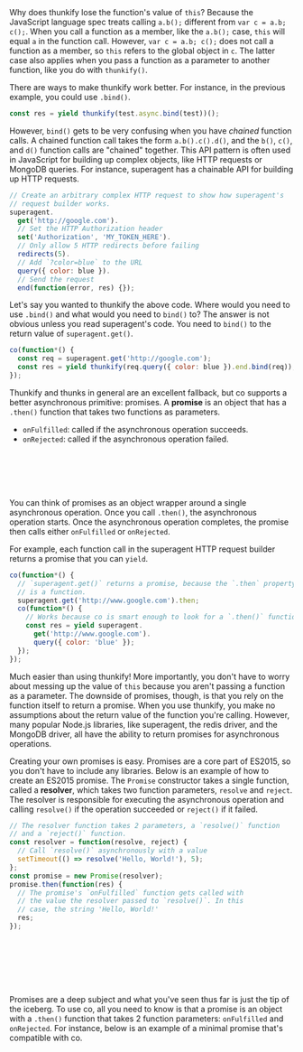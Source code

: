 <br><br><br><br>

Why does thunkify lose the function's value of `this`? Because the JavaScript
language spec treats calling `a.b();` different from `var c = a.b; c();`.
When you call a function as a member, like the `a.b();` case, `this` will equal
`a` in the function call. However, `var c = a.b; c();` does not call a function
as a member, so `this` refers to the global object in `c`. The latter case
also applies when you pass a function as a parameter to another function,
like you do with `thunkify()`.

There are ways to make thunkify work better. For instance, in the previous
example, you could use `.bind()`.

```javascript
const res = yield thunkify(test.async.bind(test))();
```

However, `bind()` gets to be very confusing when you have _chained_ function
calls. A chained function call takes the form `a.b().c().d()`, and the `b()`,
`c()`, and `d()` function calls are "chained" together. This API pattern
is often used in JavaScript for building up complex objects, like HTTP requests
or MongoDB queries. For instance, superagent has a chainable API for building
up HTTP requests.

```javascript
// Create an arbitrary complex HTTP request to show how superagent's
// request builder works.
superagent.
  get('http://google.com').
  // Set the HTTP Authorization header
  set('Authorization', 'MY_TOKEN_HERE').
  // Only allow 5 HTTP redirects before failing
  redirects(5).
  // Add `?color=blue` to the URL
  query({ color: blue }).
  // Send the request
  end(function(error, res) {});
```

Let's say you wanted to thunkify the above code. Where would you need to use
`.bind()` and what would you need to `bind()` to? The answer is not obvious
unless you read superagent's code. You need to `bind()` to
the return value of `superagent.get()`.

```javascript
co(function*() {
  const req = superagent.get('http://google.com');
  const res = yield thunkify(req.query({ color: blue }).end.bind(req));
});
```

Thunkify and thunks in general are an excellent fallback, but co
supports a better asynchronous primitive: promises. A **promise** is an
object that has a `.then()` function that takes two functions as parameters.

* `onFulfilled`: called if the asynchronous operation succeeds.
* `onRejected`: called if the asynchronous operation failed.

<br><br><br><br>

You can think of promises as an object wrapper around a single
asynchronous operation. Once you call `.then()`, the asynchronous
operation starts. Once the asynchronous operation completes,
the promise then calls either `onFulfilled` or `onRejected`.

For example, each function call in the superagent
HTTP request builder returns a promise that you can `yield`.

```javascript
co(function*() {
  // `superagent.get()` returns a promise, because the `.then` property
  // is a function.
  superagent.get('http://www.google.com').then;
  co(function*() {
    // Works because co is smart enough to look for a `.then()` function
    const res = yield superagent.
      get('http://www.google.com').
      query({ color: 'blue' });
  });
});
```

Much easier than using thunkify! More importantly, you don't have to worry
about messing up the value of `this` because you aren't passing a function as
a parameter. The downside of promises, though, is that you rely on the function
itself to return a promise. When you use thunkify, you make no assumptions
about the return value of the function you're calling. However, many popular
Node.js libraries, like superagent, the redis driver, and the MongoDB driver,
all have the ability to return promises for asynchronous operations.

Creating your own promises is easy. Promises are a core part of ES2015, so
you don't have to include any libraries. Below is an example of how to create
an ES2015 promise. The `Promise` constructor takes a single function,
called a **resolver**, which takes two function parameters, `resolve` and
`reject`. The resolver is responsible for executing the asynchronous
operation and calling `resolve()` if the operation succeeded or `reject()`
if it failed.

```javascript
// The resolver function takes 2 parameters, a `resolve()` function
// and a `reject()` function.
const resolver = function(resolve, reject) {
  // Call `resolve()` asynchronously with a value
  setTimeout(() => resolve('Hello, World!'), 5);
};
const promise = new Promise(resolver);
promise.then(function(res) {
  // The promise's `onFulfilled` function gets called with
  // the value the resolver passed to `resolve()`. In this
  // case, the string 'Hello, World!'
  res;
});
```

<br><br><br><br><br>

Promises are a deep subject and what you've seen thus far is just the tip of
the iceberg. To use co, all you need to know is that
a promise is an object with a `.then()` function that takes 2 function
parameters: `onFulfilled` and `onRejected`. For instance, below is an example
of a minimal promise that's compatible with co.
